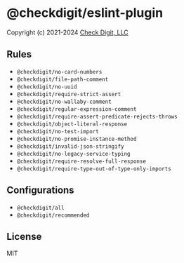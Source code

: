 # @checkdigit/eslint-plugin

Copyright (c) 2021-2024 [Check Digit, LLC](https://checkdigit.com)

## Rules

- `@checkdigit/no-card-numbers`
- `@checkdigit/file-path-comment`
- `@checkdigit/no-uuid`
- `@checkdigit/require-strict-assert`
- `@checkdigit/no-wallaby-comment`
- `@checkdigit/regular-expression-comment`
- `@checkdigit/require-assert-predicate-rejects-throws`
- `@checkdigit/object-literal-response`
- `@checkdigit/no-test-import`
- `@checkdigit/no-promise-instance-method`
- `@checkdigit/invalid-json-stringify`
- `@checkdigit/no-legacy-service-typing`
- `@checkdigit/require-resolve-full-response`
- `@checkdigit/require-type-out-of-type-only-imports`

## Configurations

- `@checkdigit/all`
- `@checkdigit/recommended`

## License

MIT
